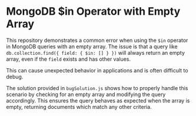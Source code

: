 # MongoDB $in Operator with Empty Array

This repository demonstrates a common error when using the `$in` operator in MongoDB queries with an empty array. The issue is that a query like `db.collection.find({ field: { $in: [] } })` will always return an empty array, even if the `field` exists and has other values. 

This can cause unexpected behavior in applications and is often difficult to debug.

The solution provided in `bugSolution.js` shows how to properly handle this scenario by checking for an empty array and modifying the query accordingly.  This ensures the query behaves as expected when the array is empty, returning documents which match any other criteria.